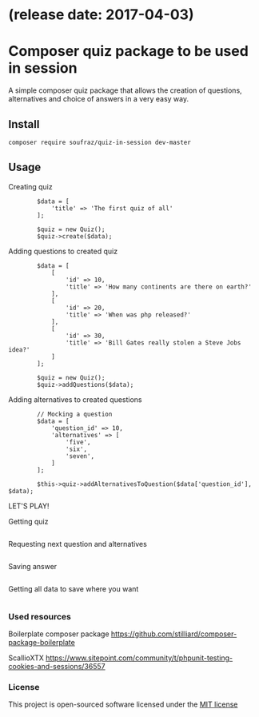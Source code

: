 # (release date: 2017-04-03)
# Composer quiz package to be used in session

A simple composer quiz package that allows the creation of questions, alternatives and choice of answers in a very easy way.

## Install
```bash
composer require soufraz/quiz-in-session dev-master
```


## Usage

Creating quiz
```
        $data = [
            'title' => 'The first quiz of all'
        ];
        
        $quiz = new Quiz();
        $quiz->create($data);
```

Adding questions to created quiz
```
        $data = [
            [
                'id' => 10,
                'title' => 'How many continents are there on earth?'
            ],
            [
                'id' => 20,
                'title' => 'When was php released?'
            ],
            [
                'id' => 30,
                'title' => 'Bill Gates really stolen a Steve Jobs idea?'
            ]
        ];
        
        $quiz = new Quiz();
        $quiz->addQuestions($data);
```

Adding alternatives to created questions
```
        // Mocking a question
        $data = [
            'question_id' => 10,
            'alternatives' => [
                'five',
                'six',
                'seven',
            ]
        ];
        
        $this->quiz->addAlternativesToQuestion($data['question_id'], $data);
```

LET'S PLAY!

Getting quiz
```

```

Requesting next question and alternatives
```

```

Saving answer
```

```

Getting all data to save where you want
```

```

### Used resources
Boilerplate composer package
https://github.com/stilliard/composer-package-boilerplate

ScallioXTX 
https://www.sitepoint.com/community/t/phpunit-testing-cookies-and-sessions/36557

### License

This project is open-sourced software licensed under the [MIT license](http://opensource.org/licenses/MIT)

